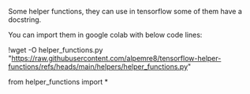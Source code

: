 Some helper functions, they can use in tensorflow some of them have a docstring. 



You can import them in google colab with below code lines:

!wget -O helper_functions.py "https://raw.githubusercontent.com/alpemre8/tensorflow-helper-functions/refs/heads/main/helpers/helper_functions.py"





from helper_functions import * 

